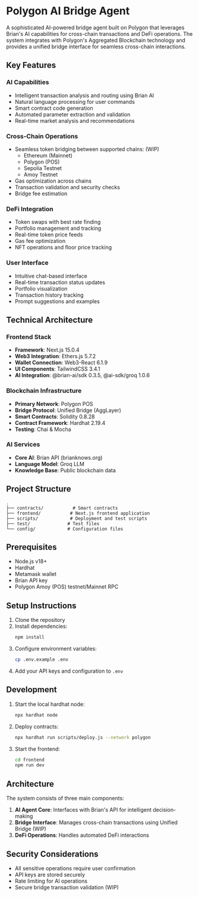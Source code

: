 # Polygon AI Bridge Agent

A sophisticated AI-powered bridge agent built on Polygon that leverages Brian's AI capabilities for cross-chain transactions and DeFi operations. The system integrates with Polygon's Aggregated Blockchain technology and provides a unified bridge interface for seamless cross-chain interactions.

## Key Features

### AI Capabilities

- Intelligent transaction analysis and routing using Brian AI
- Natural language processing for user commands
- Smart contract code generation
- Automated parameter extraction and validation
- Real-time market analysis and recommendations

### Cross-Chain Operations

- Seamless token bridging between supported chains: (WIP)
  - Ethereum (Mainnet)
  - Polygon (POS)
  - Sepolia Testnet
  - Amoy Testnet
- Gas optimization across chains
- Transaction validation and security checks
- Bridge fee estimation

### DeFi Integration

- Token swaps with best rate finding
- Portfolio management and tracking
- Real-time token price feeds
- Gas fee optimization
- NFT operations and floor price tracking

### User Interface

- Intuitive chat-based interface
- Real-time transaction status updates
- Portfolio visualization
- Transaction history tracking
- Prompt suggestions and examples

## Technical Architecture

### Frontend Stack

- **Framework**: Next.js 15.0.4
- **Web3 Integration**: Ethers.js 5.7.2
- **Wallet Connection**: Web3-React 6.1.9
- **UI Components**: TailwindCSS 3.4.1
- **AI Integration**: @brian-ai/sdk 0.3.5, @ai-sdk/groq 1.0.6

### Blockchain Infrastructure

- **Primary Network**: Polygon POS
- **Bridge Protocol**: Unified Bridge (AggLayer)
- **Smart Contracts**: Solidity 0.8.28
- **Contract Framework**: Hardhat 2.19.4
- **Testing**: Chai & Mocha

### AI Services

- **Core AI**: Brian API (brianknows.org)
- **Language Model**: Groq LLM
- **Knowledge Base**: Public blockchain data

## Project Structure

```
.
├── contracts/           # Smart contracts
├── frontend/           # Next.js frontend application
├── scripts/            # Deployment and test scripts
├── test/              # Test files
└── config/            # Configuration files
```

## Prerequisites

- Node.js v18+
- Hardhat
- Metamask wallet
- Brian API key
- Polygon Amoy (POS) testnet/Mainnet RPC

## Setup Instructions

1. Clone the repository
2. Install dependencies:
   ```bash
   npm install
   ```
3. Configure environment variables:
   ```bash
   cp .env.example .env
   ```
4. Add your API keys and configuration to `.env`

## Development

1. Start the local hardhat node:

   ```bash
   npx hardhat node
   ```

2. Deploy contracts:

   ```bash
   npx hardhat run scripts/deploy.js --network polygon
   ```

3. Start the frontend:
   ```bash
   cd frontend
   npm run dev
   ```

## Architecture

The system consists of three main components:

1. **AI Agent Core**: Interfaces with Brian's API for intelligent decision-making
2. **Bridge Interface**: Manages cross-chain transactions using Unified Bridge (WIP)
3. **DeFi Operations**: Handles automated DeFi interactions

## Security Considerations

- All sensitive operations require user confirmation
- API keys are stored securely
- Rate limiting for AI operations
- Secure bridge transaction validation (WIP)

